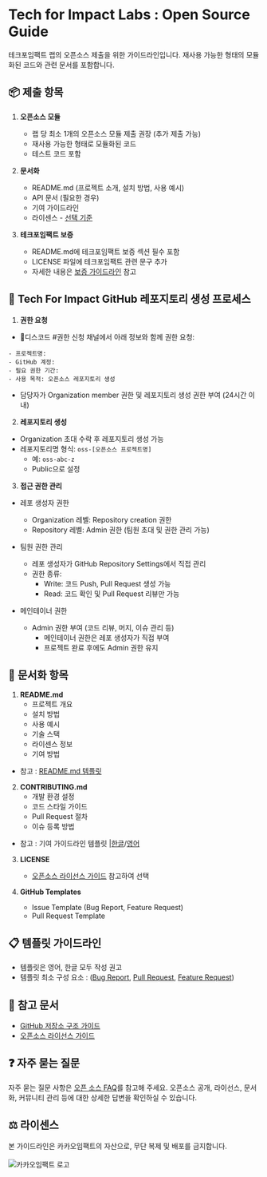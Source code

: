 # Tech for Impact Labs : Open Source Guide
테크포임팩트 랩의 오픈소스 제출을 위한 가이드라인입니다. 재사용 가능한 형태의 모듈화된 코드와 관련 문서를 포함합니다.

## 📦 제출 항목
1. **오픈소스 모듈**
   * 랩 당 최소 1개의 오픈소스 모듈 제출 권장 (추가 제출 가능)
   * 재사용 가능한 형태로 모듈화된 코드
   * 테스트 코드 포함

2. **문서화**
   * README.md (프로젝트 소개, 설치 방법, 사용 예시)
   * API 문서 (필요한 경우)
   * 기여 가이드라인
   * 라이센스 - [선택 기준](./guidelines/license-guide.md)

3. **테크포임팩트 보증**
   * README.md에 테크포임팩트 보증 섹션 필수 포함
   * LICENSE 파일에 테크포임팩트 관련 문구 추가
   * 자세한 내용은 [보증 가이드라인](../../Certification/README.md) 참고

## 📂 Tech For Impact GitHub 레포지토리 생성 프로세스
1. **권한 요청**
- 디스코드 #권한 신청 채널에서 아래 정보와 함께 권한 요청:
```
- 프로젝트명:
- GitHub 계정:
- 필요 권한 기간:
- 사용 목적: 오픈소스 레포지토리 생성
```
- 담당자가 Organization member 권한 및 레포지토리 생성 권한 부여 (24시간 이내)

2. **레포지토리 생성**
- Organization 초대 수락 후 레포지토리 생성 가능
- 레포지토리명 형식: `oss-[오픈소스 프로젝트명]`
    - 예: `oss-abc-z`
    - Public으로 설정

3. **접근 권한 관리**
- 레포 생성자 권한
    - Organization 레벨: Repository creation 권한
    - Repository 레벨: Admin 권한 (팀원 초대 및 권한 관리 가능)
   
- 팀원 권한 관리
    - 레포 생성자가 GitHub Repository Settings에서 직접 관리
    - 권한 종류:
        - Write: 코드 Push, Pull Request 생성 가능
        - Read: 코드 확인 및 Pull Request 리뷰만 가능
   
- 메인테이너 권한
    - Admin 권한 부여 (코드 리뷰, 머지, 이슈 관리 등)
        - 메인테이너 권한은 레포 생성자가 직접 부여
        - 프로젝트 완료 후에도 Admin 권한 유지

## 📝 문서화 항목
1. **README.md**
   * 프로젝트 개요
   * 설치 방법
   * 사용 예시
   * 기술 스택
   * 라이센스 정보
   * 기여 방법
- 참고 : [README.md 템플릿](./templates/Readme-template.md)

2. **CONTRIBUTING.md**
   * 개발 환경 설정
   * 코드 스타일 가이드
   * Pull Request 절차
   * 이슈 등록 방법
- 참고 : 기여 가이드라인 템플릿 |[한글](./templates/contribute-guide-KOR.md)/[영어](./templates/contribute-guide-ENG.md)

3. **LICENSE**
   * [오픈소스 라이선스 가이드](./guidelines/license-guide.md) 참고하여 선택

4. **GitHub Templates**
   * Issue Template (Bug Report, Feature Request)
   * Pull Request Template

## 📋 템플릿 가이드라인
* 템플릿은 영어, 한글 모두 작성 권고
* 템플릿 최소 구성 요소 : ([Bug Report](./templates/bug-report-template.md), [Pull Request](./templates/pull-request-template.md), [Feature Request](./templates/feature-template.md))

## 📌 참고 문서
* [GitHub 저장소 구조 가이드](./guidelines/github-structure-guide.md)
* [오픈소스 라이선스 가이드](./guidelines/license-guide.md)

## ❓ 자주 묻는 질문
자주 묻는 질문 사항은 [오픈 소스 FAQ](./faq.md)를 참고해 주세요. 오픈소스 공개, 라이선스, 문서화, 커뮤니티 관리 등에 대한 상세한 답변을 확인하실 수 있습니다.

## ⚖️ 라이센스
본 가이드라인은 카카오임팩트의 자산으로, 무단 복제 및 배포를 금지합니다. <br><br>
![카카오임팩트 로고](../../acknowledgement/assets/kakao_impact_logo.png)